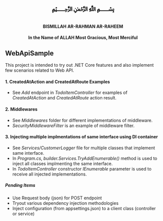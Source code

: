    # <div align="center">&#xFDFD;</div>
#### <div align="center">BISMILLAH AR-RAHMAN AR-RAHEEM</div>
#### <div align="center">In the Name of ALLAH Most Gracious, Most Merciful</div>

## WebApiSample

This project is intended to try out .NET Core features and also implement few scenarios related to Web API.

#### 1. CreatedAtAction and CreatedAtRoute Examples

* See _Add_ endpoint in _TodoItemController_ for examples of _CreatedAtAction_ and _CreatedAtRoute_ action result.

#### 2. Middlewares

* See _Middlewares_ folder for different implementations of middleware.
* _SecurityMiddlewareFilter_ is an example of middleware filter.
 
#### 3. Injecting multiple implmentations of same interface using DI container
* See _Services/CustomerLogger_ file for multiple classes that implement same interface.
* In _Program.cs_, _builder.Services.TryAddEnumerable()_ method is used to inject all classes implmenting the same interface.
* In _TodoItemController_ constructor _IEnumerable_ parameter is used to receive all injected implementations.

##### Pending Items
* Use Request body (json) for POST endpoint
* Tryout various dependency injection methodologies
* Inject configuration (from appsettings.json) to a client class (controller or service) 